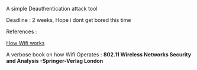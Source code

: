 A simple Deauthentication attack tool


Deadline : 2 weeks, Hope i dont get bored this time

References : 

[How Wifi works](https://nostarch.com/download/wifi_01.pdf)

A verbose book on how Wifi Operates : **802.11 Wireless Networks Security and Analysis -Springer-Verlag London**
